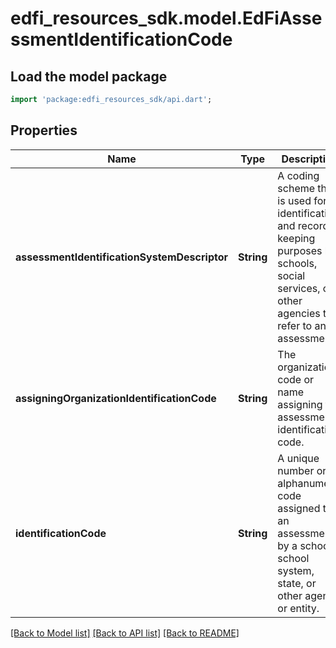 # edfi_resources_sdk.model.EdFiAssessmentIdentificationCode

## Load the model package
```dart
import 'package:edfi_resources_sdk/api.dart';
```

## Properties
Name | Type | Description | Notes
------------ | ------------- | ------------- | -------------
**assessmentIdentificationSystemDescriptor** | **String** | A coding scheme that is used for identification and record-keeping purposes by schools, social services, or other agencies to refer to an assessment. | 
**assigningOrganizationIdentificationCode** | **String** | The organization code or name assigning the assessment identification code. | [optional] 
**identificationCode** | **String** | A unique number or alphanumeric code assigned to an assessment by a school, school system, state, or other agency or entity. | 

[[Back to Model list]](../README.md#documentation-for-models) [[Back to API list]](../README.md#documentation-for-api-endpoints) [[Back to README]](../README.md)


